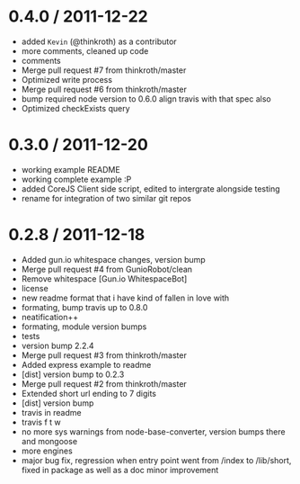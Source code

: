 
0.4.0 / 2011-12-22 
==================

  * added `Kevin` (@thinkroth) as a contributor
  * more comments, cleaned up code
  * comments
  * Merge pull request #7 from thinkroth/master
  * Optimized write process
  * Merge pull request #6 from thinkroth/master
  * bump required node version to 0.6.0 align travis with that spec also
  * Optimized checkExists query

0.3.0 / 2011-12-20 
==================

  * working example README
  * working complete example :P
  * added CoreJS Client side script, edited to intergrate alongside testing
  * rename for integration of two similar git repos

0.2.8 / 2011-12-18 
==================

  * Added gun.io whitespace changes, version bump
  * Merge pull request #4 from GunioRobot/clean
  * Remove whitespace [Gun.io WhitespaceBot]
  * license
  * new readme format that i have kind of fallen in love with
  * formating, bump travis up to 0.8.0
  * neatification++
  * formating, module version bumps
  * tests
  * version bump 2.2.4
  * Merge pull request #3 from thinkroth/master
  * Added express example to readme
  * [dist] version bump to 0.2.3
  * Merge pull request #2 from thinkroth/master
  * Extended short url ending to 7 digits
  * [dist] version bump
  * travis in readme
  * travis f t w
  * no more sys warnings from node-base-converter, version bumps there and mongoose
  * more engines
  * major bug fix, regression when entry point went from /index to /lib/short, fixed in package as well as a doc minor improvement
